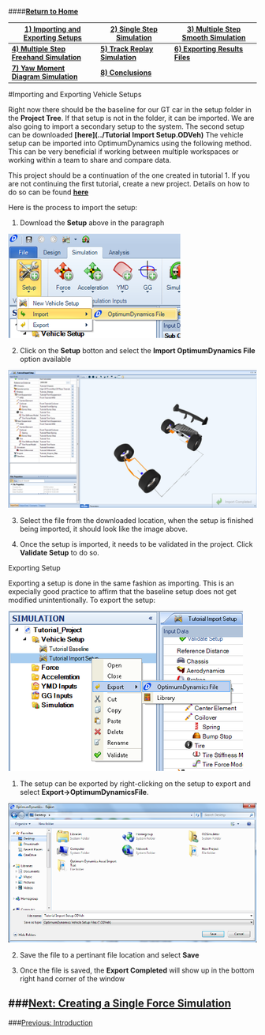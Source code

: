 ####__[Return to Home](1_Tutorial_2.md)__

[1) Importing and Exporting Setups](2_ImportExport.md)|[2) Single Step Simulation](3_SingleStepSim.md)|[3) Multiple Step Smooth Simulation](4_MultiStepSim.md)
-|-|-
[__4) Multiple Step Freehand Simulation__](5_MultiStepRough.md)|[__5) Track Replay Simulation__](6_TrackReplay.md)|[__6) Exporting Results Files__](7_ExportResults.md)
[__7) Yaw Moment Diagram Simulation__](8_YMDSim.md)|[__8) Conclusions__](9_Conclusions.md)


#Importing and Exporting Vehicle Setups

Right now there should be the baseline for our GT car in the setup folder in the __Project Tree__.  If that setup is not in the folder, it can be imported. We are also going to import a secondary setup to the system. The second setup can be downloaded __[here](../Tutorial Import Setup.ODVeh)__ The vehicle setup can be imported into OptimumDynamics using the following method. This can be very beneficial if working between multiple workspaces or working within a team to share and compare data.

This project should be a continuation of the one created in tutorial 1.  If you are not continuing the first tutorial, create a new project.  Details on how to do so can be found __[here](../Tutorial_1_Vehicle_Design/2_Create_Project.md)__

Here is the process to import the setup:

1) Download the __Setup__ above in the paragraph

![Import Setup](../img/import_setup.png)

2) Click on the __Setup__ botton and select the __Import OptimumDynamics File__ option available

![Imported Setup](../img/imported_setup.png)

3) Select the file from the downloaded location, when the setup is finished being imported, it should look like the image above.

4) Once the setup is imported, it needs to be validated in the project.  Click __Validate Setup__ to do so.


Exporting Setup

Exporting a setup is done in the same fashion as importing. This is an expecially good practice to affirm that the baseline setup does not get modified unintentionally. To export the setup:

![Export Setup](../img/export_setup.png)

1) The setup can be exported by right-clicking on the setup to export and select __Export->OptimumDynamicsFile__.

![Setup Export](../img/setup_export.png)

2) Save the file to a pertinant file location and select __Save__

3) Once the file is saved, the __Export Completed__ will show up in the bottom right hand corner of the window

###[Next: Creating a Single Force Simulation](3_SingleStepSim.md)
--------------------------------------------------------
###[Previous: Introduction](1_Tutorial_2.md)